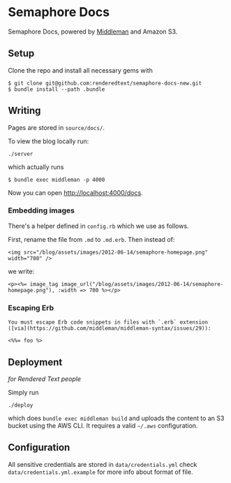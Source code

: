# Semaphore Docs

Semaphore Docs, powered by [Middleman](http://middlemanapp.com) and Amazon S3.


## Setup

Clone the repo and install all necessary gems with

```
$ git clone git@github.com:renderedtext/semaphore-docs-new.git
$ bundle install --path .bundle
```


## Writing

Pages are stored in `source/docs/`.

To view the blog locally run:

```
./server
```

which actually runs

```
$ bundle exec middleman -p 4000
```

Now you can open [http://localhost:4000/docs](http://localhost:4000/docs).

### Embedding images

There's a helper defined in `config.rb` which we use as follows.

First, rename the file from `.md` to `.md.erb`. Then instead of:

    <img src="/blog/assets/images/2012-06-14/semaphore-homepage.png" width="700" />

we write:

    <p><%= image_tag image_url("/blog/assets/images/2012-06-14/semaphore-homepage.png"), :width => 700 %></p>

### Escaping Erb

    You must escape Erb code snippets in files with `.erb` extension ([via](https://github.com/middleman/middleman-syntax/issues/29)):

    <%%= foo %>


## Deployment

_for Rendered Text people_

Simply run

```
./deploy
```

which does `bundle exec middleman build` and uploads the content to an S3
bucket using the AWS CLI. It requires a valid `~/.aws` configuration.


## Configuration

All sensitive credentials are stored in `data/credentials.yml` check `data/credentials.yml.example` for more info about format of file.
